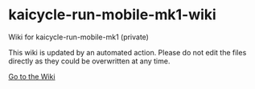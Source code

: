 # kaicycle-run-mobile-mk1-wiki
Wiki for kaicycle-run-mobile-mk1 (private)

This wiki is updated by an automated action. Please do not edit the files directly as they could be overwritten at any time.

[Go to the Wiki](https://github.com/dotherightthing/kaicycle-run-mobile-mk1-wiki/wiki/Home)
